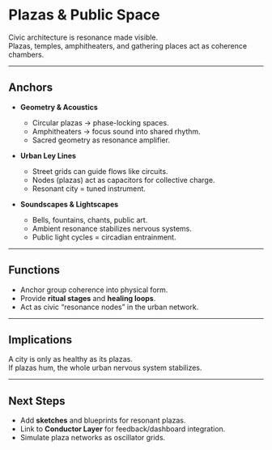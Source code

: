 # Plazas & Public Space

Civic architecture is resonance made visible.  
Plazas, temples, amphitheaters, and gathering places act as coherence chambers.  

---

## Anchors

- **Geometry & Acoustics**  
  - Circular plazas → phase-locking spaces.  
  - Amphitheaters → focus sound into shared rhythm.  
  - Sacred geometry as resonance amplifier.  

- **Urban Ley Lines**  
  - Street grids can guide flows like circuits.  
  - Nodes (plazas) act as capacitors for collective charge.  
  - Resonant city = tuned instrument.  

- **Soundscapes & Lightscapes**  
  - Bells, fountains, chants, public art.  
  - Ambient resonance stabilizes nervous systems.  
  - Public light cycles = circadian entrainment.  

---

## Functions

- Anchor group coherence into physical form.  
- Provide **ritual stages** and **healing loops**.  
- Act as civic “resonance nodes” in the urban network.  

---

## Implications

A city is only as healthy as its plazas.  
If plazas hum, the whole urban nervous system stabilizes.  

---

## Next Steps

- Add **sketches** and blueprints for resonant plazas.  
- Link to **Conductor Layer** for feedback/dashboard integration.  
- Simulate plaza networks as oscillator grids.  
